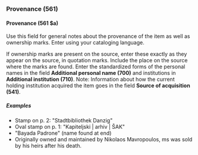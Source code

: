 ### Provenance (561)

#### Provenance (561 $a)
Use this field for general notes about the provenance of the item as well as ownership marks. Enter using your cataloging language.

If ownership marks are present on the source, enter these exactly as they appear on the source, in quotation marks. Include the place on the source where the marks are found. Enter the standardized forms of the personal names in the field **Additional personal name (700)** and institutions in **Additional institution (710)**. Note: Information about how the current holding institution acquired the item goes in the field **Source of acquisition (541)**.

##### Examples

- Stamp on p. 2: "Stadtbibliothek Danzig"
- Oval stamp on p. 1: "Kapiteljski | arhiv | ŠAK"
- "Bayada Padrone" (name found at end)
- Originally owned and maintained by Nikolaos Mavropoulos, ms was sold by his heirs after his death.
